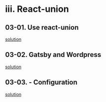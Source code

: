# iii. React-union 

## 03-01. Use react-union 
[solution](https://github.com/tommmyy/vodafone-uk-liferay/tree/parcel-simple)

## 03-02. Gatsby and Wordpress
[solution](https://codesandbox.io/s/twilight-shape-5n2xj)

## 03-03. - Configuration
[solution](https://github.com/tommmyy/vodafone-uk-liferay/tree/configuration-intl-2)


